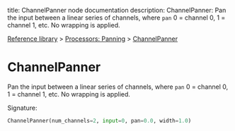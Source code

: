 title: ChannelPanner node documentation
description: ChannelPanner: Pan the input between a linear series of channels, where `pan` 0 = channel 0, 1 = channel 1, etc. No wrapping is applied.

[Reference library](../../index.md) > [Processors: Panning](../index.md) > [ChannelPanner](index.md)

# ChannelPanner

Pan the input between a linear series of channels, where `pan` 0 = channel 0, 1 = channel 1, etc. No wrapping is applied.

Signature:
```python
ChannelPanner(num_channels=2, input=0, pan=0.0, width=1.0)
```
